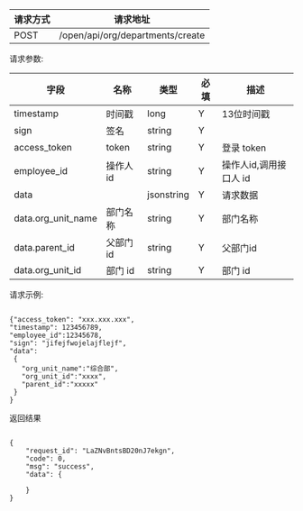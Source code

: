 请求方式|请求地址
----|---
POST|/open/api/org/departments/create


请求参数:

字段|名称|类型|必填|描述
-----|-----|----|----|----
timestamp|时间戳 |long |Y|13位时间戳
sign|签名 |string |Y|
access\_token|token | string |Y|登录 token
employee\_id| 操作人id|string |Y|操作人id,调用接口人 id
data || jsonstring |Y|请求数据
data.org\_unit\_name|部门名称|string|Y|部门名称
data.parent\_id| 父部门 id|string |Y|父部门id
data.org\_unit\_id|部门 id| string |Y|部门 id
 
 请求示例:
 ```
{"access_token": "xxx.xxx.xxx","timestamp": 123456789,"employee_id":12345678,"sign": "jifejfwojelajflejf","data": {   "org_unit_name":"综合部",   "org_unit_id":"xxxx",   "parent_id":"xxxxx" }
}
```

返回结果

```

{    "request_id": "LaZNvBntsBD20nJ7ekgn",    "code": 0,    "msg": "success",    "data": {            }}
```

